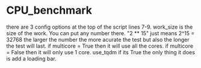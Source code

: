 # CPU_benchmark
there are 3 config options at the top of the script lines 7-9.
work_size is the size of the work. You can put any number there. "2 ** 15" just means 2^15 = 32768 the larger the number the more acurate the test but also the longer the test will last.
if multicore = True then it will use all the cores. if multicore = False then it will only use 1 core.
use_tqdm if its True the only thing it does is add a loading bar.
